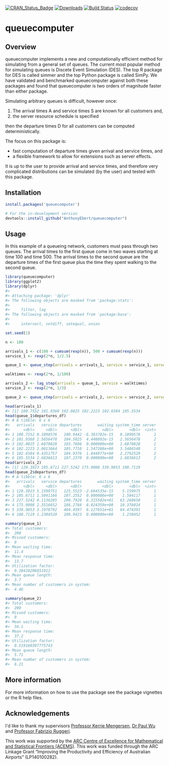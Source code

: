 
[![CRAN\_Status\_Badge](http://www.r-pkg.org/badges/version/queuecomputer)](https://CRAN.R-project.org/package=queuecomputer) [![Downloads](http://cranlogs.r-pkg.org/badges/queuecomputer)](https://CRAN.R-project.org/package=queuecomputer) [![Build Status](https://travis-ci.org/AnthonyEbert/queuecomputer.svg?branch=simple_exports2)](https://travis-ci.org/AnthonyEbert/queuecomputer) [![codecov](https://codecov.io/gh/AnthonyEbert/queuecomputer/branch/master/graph/badge.svg)](https://codecov.io/gh/AnthonyEbert/queuecomputer)

<!-- --- -->
<!-- output: html -->
<!-- bibliography: references.bib -->
<!-- --- -->
<!-- README.md is generated from README.Rmd. Please edit that file -->
queuecomputer
=============

Overview
--------

queuecomputer implements a new and computationally efficient method for simulating from a general set of queues. The current most popular method for simulating queues is Discete Event Simulation (DES). The top R package for DES is called simmer and the top Python package is called SimPy. We have validated and benchmarked queuecomputer against both these packages and found that queuecomputer is two orders of magnitude faster than either package.

Simulating arbitrary queues is difficult, however once:

1.  The arrival times A and service times S are known for all customers and,
2.  the server resource schedule is specified

then the departure times D for all customers can be computed deterministically.

The focus on this package is:

-   fast computation of departure times given arrival and service times, and
-   a flexible framework to allow for extensions such as server effects.

It is up to the user to provide arrival and service times, and therefore very complicated distributions can be simulated (by the user) and tested with this package.

Installation
------------

``` r
install.packages('queuecomputer')

# For the in-development version
devtools::install_github("AnthonyEbert/queuecomputer")
```

Usage
-----

In this example of a queueing network, customers must pass through two queues. The arrival times to the first queue come in two waves starting at time 100 and time 500. The arrival times to the second queue are the departure times of the first queue plus the time they spent walking to the second queue.

``` r
library(queuecomputer)
library(ggplot2)
library(dplyr)
#> 
#> Attaching package: 'dplyr'
#> The following objects are masked from 'package:stats':
#> 
#>     filter, lag
#> The following objects are masked from 'package:base':
#> 
#>     intersect, setdiff, setequal, union

set.seed(1)

n <- 100

arrivals_1 <- c(100 + cumsum(rexp(n)), 500 + cumsum(rexp(n)))
service_1 <- rexp(2*n, 1/2.5)

queue_1 <- queue_step(arrivals = arrivals_1, service = service_1, servers = 2)

walktimes <- rexp(2*n, 1/100)

arrivals_2 <- lag_step(arrivals = queue_1, service = walktimes)
service_2 <- rexp(2*n, 1/3)

queue_2 <- queue_step(arrivals = arrivals_2, service = service_2, servers = 1)

head(arrivals_1)
#> [1] 100.7552 101.9368 102.0825 102.2223 102.6584 105.5534
head(queue_1$departures_df)
#> # A tibble: 6 x 6
#>   arrivals   service departures       waiting system_time server
#>      <dbl>     <dbl>      <dbl>         <dbl>       <dbl>  <int>
#> 1 100.7552 0.1890576   100.9442 -6.383782e-15   0.1890576      1
#> 2 101.9368 2.5656478   104.5025  4.440892e-15   2.5656478      2
#> 3 102.0825 1.6870828   103.7696  0.000000e+00   1.6870828      1
#> 4 102.2223 2.0013664   105.7710  1.547288e+00   3.5486540      1
#> 5 102.6584 0.4351757   104.9376  1.844077e+00   2.2792529      2
#> 6 105.5534 1.6836613   107.2370  0.000000e+00   1.6836613      2
head(arrivals_2)
#> [1] 120.3923 105.6711 227.5242 175.9008 339.9853 108.7119
head(queue_2$departures_df)
#> # A tibble: 6 x 6
#>   arrivals   service departures       waiting system_time server
#>      <dbl>     <dbl>      <dbl>         <dbl>       <dbl>  <int>
#> 1 120.3923 5.1599751   125.5523 -2.664535e-15    5.159975      1
#> 2 105.6711 1.5841166   107.2552  0.000000e+00    1.584117      1
#> 3 227.5242 0.1136285   290.7928  6.315502e+01   63.268650      1
#> 4 175.9008 2.3516652   186.2768  8.024359e+00   10.376024      1
#> 5 339.9853 3.1978792   404.4597  6.127651e+01   64.474391      1
#> 6 108.7119 1.2304520   109.9423  0.000000e+00    1.230452      1

summary(queue_1)
#> Total customers:
#>  200
#> Missed customers:
#>  0
#> Mean waiting time:
#>  11.4
#> Mean response time:
#>  13.7
#> Utilization factor:
#>  0.38410206651912
#> Mean queue length:
#>  3.7
#> Mean number of customers in system:
#>  4.46

summary(queue_2)
#> Total customers:
#>  200
#> Missed customers:
#>  0
#> Mean waiting time:
#>  34.1
#> Mean response time:
#>  37.2
#> Utilization factor:
#>  0.519160307775743
#> Mean queue length:
#>  5.71
#> Mean number of customers in system:
#>  6.21
```

More information
----------------

For more information on how to use the package see the package vignettes or the R help files.

Acknowledgements
----------------

I'd like to thank my supervisors [Professor Kerrie Mengersen](https://bragqut.wordpress.com/mengersen/), [Dr Paul Wu](https://bragqut.wordpress.com/people/research-staff/wu/) and [Professor Fabrizio Ruggeri](http://www.mi.imati.cnr.it/fabrizio/).

This work was supported by the [ARC Centre of Excellence for Mathematical and Statistical Frontiers (ACEMS)](http://acems.org.au/). This work was funded through the ARC Linkage Grant “Improving the Productivity and Efficiency of Australian Airports” (LP140100282).
